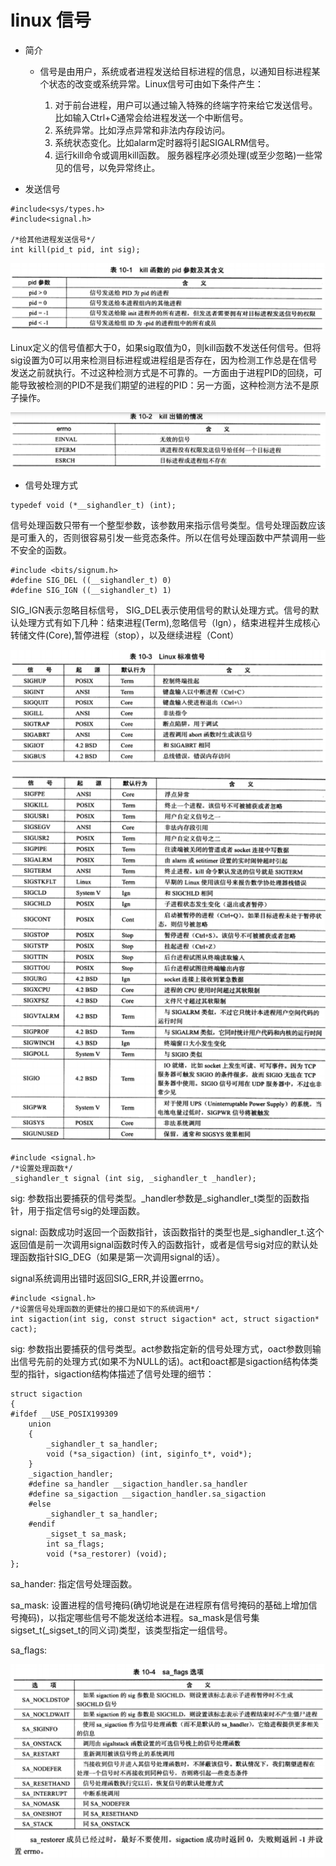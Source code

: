 # linux 信号

* 简介

    * 信号是由用户，系统或者进程发送给目标进程的信息，以通知目标进程某个状态的改变或系统异常。Linux信号可由如下条件产生：
        
        1. 对于前台进程，用户可以通过输入特殊的终端字符来给它发送信号。比如输入Ctrl+C通常会给进程发送一个中断信号。
        2. 系统异常。比如浮点异常和非法内存段访问。
        3. 系统状态变化。比如alarm定时器将引起SIGALRM信号。  
        4. 运行kill命令或调用kill函数。
        服务器程序必须处理(或至少忽略)一些常见的信号，以免异常终止。

* 发送信号

```
#include<sys/types.h>
#include<signal.h>

/*给其他进程发送信号*/
int kill(pid_t pid, int sig);
```

![pid_t参数](./img/signalpid.png)

Linux定义的信号值都大于0，如果sig取值为0，则kill函数不发送任何信号。但将sig设置为0可以用来检测目标进程或进程组是否存在，因为检测工作总是在信号发送之前就执行。不过这种检测方式是不可靠的。一方面由于进程PID的回绕，可能导致被检测的PID不是我们期望的进程的PID：另一方面，这种检测方法不是原子操作。

![error](./img/killerror.png)

* 信号处理方式

```
typedef void (*__sighandler_t) (int);
```

信号处理函数只带有一个整型参数，该参数用来指示信号类型。信号处理函数应该是可重入的，否则很容易引发一些竞态条件。所以在信号处理函数中严禁调用一些不安全的函数。

```
#include <bits/signum.h>
#define SIG_DEL ((__sighandler_t) 0)
#define SIG_IGN ((__sighandler_t) 1)
```

SIG_IGN表示忽略目标信号， SIG_DEL表示使用信号的默认处理方式。信号的默认处理方式有如下几种：结束进程(Term),忽略信号（lgn），结束进程并生成核心转储文件(Core),暂停进程（stop），以及继续进程（Cont）

![标准信号](./img/signals0.png)

![标准信号](./img/signals1.png)


```
#include <signal.h>
/*设置处理函数*/
_sighandler_t signal (int sig, _sighandler_t _handler);
```

sig: 参数指出要捕获的信号类型。_handler参数是_sighandler_t类型的函数指针，用于指定信号sig的处理函数。

signal: 函数成功时返回一个函数指针，该函数指针的类型也是_sighandler_t.这个返回值是前一次调用signal函数时传入的函数指针，或者是信号sig对应的默认处理函数指针SIG_DEG（如果是第一次调用signal的话）。

signal系统调用出错时返回SIG_ERR,并设置errno。


```
#include <signal.h>
/*设置信号处理函数的更健壮的接口是如下的系统调用*/
int sigaction(int sig, const struct sigaction* act, struct sigaction* cact);
```

sig: 参数指出要捕获的信号类型。act参数指定新的信号处理方式，oact参数则输出信号先前的处理方式(如果不为NULL的话)。act和oact都是sigaction结构体类型的指针，sigaction结构体描述了信号处理的细节：

```
struct sigaction
{
#ifdef __USE_POSIX199309
    union
    {
        _sighandler_t sa_handler;
        void (*sa_sigaction) (int, siginfo_t*, void*);
    }
    _sigaction_handler;
    #define sa_handler __sigaction_handler.sa_handler
    #define sa_sigaction __sigaction_handler.sa_sigaction
    #else
        _sighandler_t sa_handler;
    #endif
        _sigset_t sa_mask;
        int sa_flags;
        void (*sa_restorer) (void);
};
```

sa_hander: 指定信号处理函数。

sa_mask: 设置进程的信号掩码(确切地说是在进程原有信号掩码的基础上增加信号掩码)，以指定哪些信号不能发送给本进程。sa_mask是信号集sigset_t(_sigset_t的同义词)类型，该类型指定一组信号。

sa_flags:

![sa_flags](./img/sa_flags.png)


